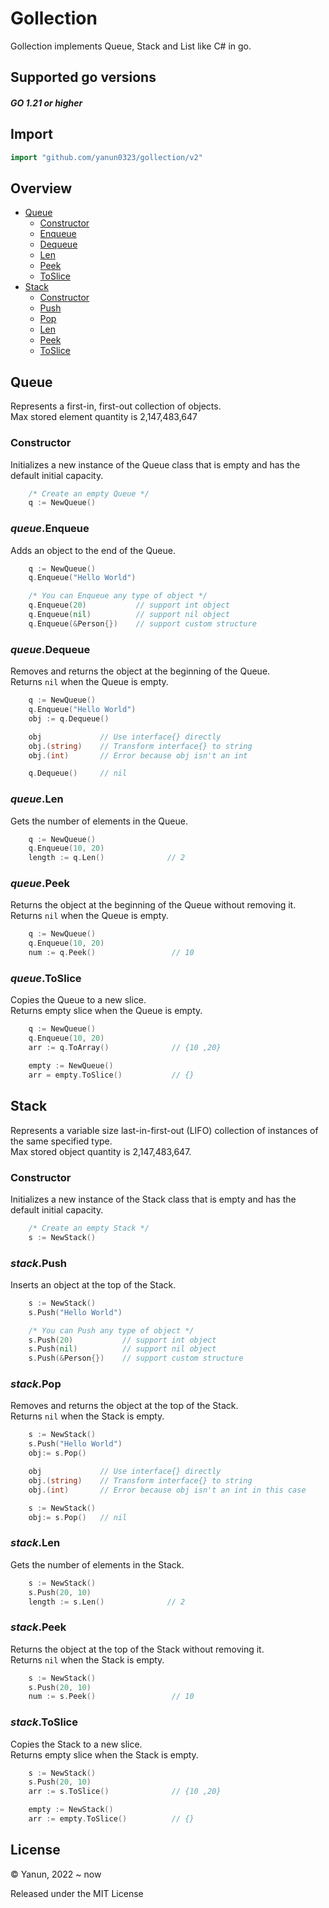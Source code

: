 # Gollection

Gollection implements Queue, Stack and List like C# in go.



## Supported go versions
#### _GO 1.21 or higher_



## Import
```go
import "github.com/yanun0323/gollection/v2"
```



## Overview
- [Queue](#Queue)
    - [Constructor](#Queue)
    - [Enqueue](#queueEnqueue)
    - [Dequeue](#queueDequeue)
    - [Len](#queueLen)
    - [Peek](#queuePeek)
    - [ToSlice](#queueToSlice)
- [Stack](#Stack)
    - [Constructor](#Stack)
    - [Push](#stackPush)
    - [Pop](#stackPop)
    - [Len](#stackLen)
    - [Peek](#stackPeek)
    - [ToSlice](#stackToSlice)


## Queue
Represents a first-in, first-out collection of objects.<br/>
Max stored element quantity is 2,147,483,647

### Constructor
Initializes a new instance of the Queue class that is empty and has the default initial capacity.
```go
    /* Create an empty Queue */
    q := NewQueue()
```
### *queue*.Enqueue
Adds an object to the end of the Queue.
```go
    q := NewQueue()
    q.Enqueue("Hello World")

    /* You can Enqueue any type of object */
    q.Enqueue(20)           // support int object
    q.Enqueue(nil)          // support nil object
    q.Enqueue(&Person{})    // support custom structure
```
### *queue*.Dequeue
Removes and returns the object at the beginning of the Queue.<br/>
Returns `nil` when the Queue is empty.
```go
    q := NewQueue()
    q.Enqueue("Hello World")
    obj := q.Dequeue()

    obj             // Use interface{} directly
    obj.(string)    // Transform interface{} to string
    obj.(int)       // Error because obj isn't an int

    q.Dequeue()     // nil
```
### *queue*.Len
Gets the number of elements in the Queue.
```go
    q := NewQueue()
    q.Enqueue(10, 20)
    length := q.Len()              // 2
```
### *queue*.Peek
Returns the object at the beginning of the Queue without removing it.<br/>
Returns `nil` when the Queue is empty.
```go
    q := NewQueue()
    q.Enqueue(10, 20)
    num := q.Peek()                 // 10

```
### *queue*.ToSlice
Copies the Queue to a new slice.<br/>
Returns empty slice when the Queue is empty.
```go
    q := NewQueue()
    q.Enqueue(10, 20)
    arr := q.ToArray()              // {10 ,20}

    empty := NewQueue()
    arr = empty.ToSlice()           // {} 
```

## Stack
Represents a variable size last-in-first-out (LIFO) collection of instances of the same specified type.<br/>
Max stored object quantity is 2,147,483,647.

### Constructor
Initializes a new instance of the Stack class that is empty and has the default initial capacity.
```go
    /* Create an empty Stack */
    s := NewStack()
```
### *stack*.Push
Inserts an object at the top of the Stack.
```go
    s := NewStack()
    s.Push("Hello World")

    /* You can Push any type of object */
    s.Push(20)           // support int object
    s.Push(nil)          // support nil object
    s.Push(&Person{})    // support custom structure
```
### *stack*.Pop
Removes and returns the object at the top of the Stack.<br/>
Returns `nil` when the Stack is empty.
```go
    s := NewStack()
    s.Push("Hello World")
    obj:= s.Pop()

    obj             // Use interface{} directly
    obj.(string)    // Transform interface{} to string
    obj.(int)       // Error because obj isn't an int in this case

    s := NewStack()
    obj:= s.Pop()   // nil
```
### *stack*.Len
Gets the number of elements in the Stack.
```go
    s := NewStack()
    s.Push(20, 10)
    length := s.Len()              // 2
```
### *stack*.Peek
Returns the object at the top of the Stack without removing it.<br/>
Returns `nil` when the Stack is empty.
```go
    s := NewStack()
    s.Push(20, 10)
    num := s.Peek()                 // 10

```
### *stack*.ToSlice
Copies the Stack to a new slice.<br/>
Returns empty slice when the Stack is empty.
```go
    s := NewStack()
    s.Push(20, 10)
    arr := s.ToSlice()              // {10 ,20}

    empty := NewStack()
    arr := empty.ToSlice()          // {}
```

License
---

© Yanun, 2022 ~ now

Released under the MIT License


